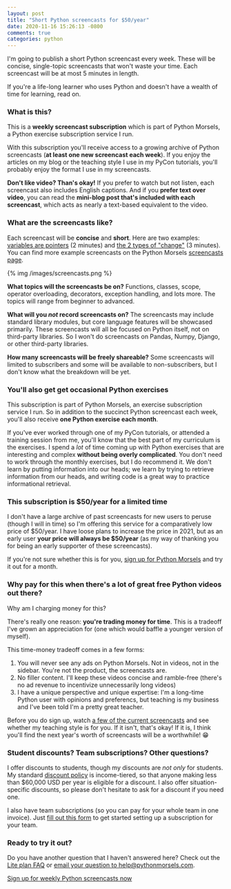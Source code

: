 ```yaml
---
layout: post
title: "Short Python screencasts for $50/year"
date: 2020-11-16 15:26:13 -0800
comments: true
categories: python
---
```


I'm going to publish a short Python screencast every week.
These will be concise, single-topic screencasts that won't waste your time.
Each screencast will be at most 5 minutes in length.

If you're a life-long learner who uses Python and doesn't have a wealth of time for learning, read on.


### What is this?

This is a **weekly screencast subscription** which is part of Python Morsels, a Python exercise subscription service I run.

With this subscription you'll receive access to a growing archive of Python screencasts (**at least one new screencast each week**).
If you enjoy the articles on my blog or the teaching style I use in my PyCon tutorials, you'll probably enjoy the format I use in my screencasts.

**Don't like video? Than's okay!**
If you prefer to watch but not listen, each screencast also includes English captions.
And if you **prefer text over video**, you can read the **mini-blog post that's included with each screencast**, which acts as nearly a text-based equivalent to the video.


### What are the screencasts like?

Each screencast will be **concise** and **short**.
Here are two examples: [variables are pointers][] (2 minutes) and [the 2 types of "change"][] (3 minutes).
You can find more example screencasts on the Python Morsels [screencasts page][].

{% img /images/screencasts.png %}

**What topics will the screencasts be on?**
Functions, classes, scope, operator overloading, decorators, exception handling, and lots more.
The topics will range from beginner to advanced.

**What will you *not* record screencasts on?**
The screencasts may include standard library modules, but core language features will be showcased primarily.
These screencasts will all be focused on Python itself, not on third-party libraries.
So I won't do screencasts on Pandas, Numpy, Django, or other third-party libraries.

**How many screencasts will be freely shareable?**
Some screencasts will limited to subscribers and some will be available to non-subscribers, but I don't know what the breakdown will be yet.


### You'll also get get occasional Python exercises

This subscription is part of Python Morsels, an exercise subscription service I run.
So in addition to the succinct Python screencast each week, you'll also receive **one Python exercise each month**.

If you've ever worked through one of my PyCon tutorials, or attended a training session from me, you'll know that the best part of my curriculum is the exercises.
I spend a *lot* of time coming up with Python exercises that are interesting and complex **without being overly complicated**.
You don't need to work through the monthly exercises, but I do recommend it.
We don't learn by putting information into our heads; we learn by trying to retrieve information from our heads, and writing code is a great way to practice informational retrieval.


### This subscription is $50/year for a limited time

I don't have a large archive of past screencasts for new users to peruse (though I will in time) so I'm offering this service for a comparatively low price of $50/year.
I have loose plans to increase the price in 2021, but as an early user **your price will always be $50/year** (as my way of thanking you for being an early supporter of these screencasts).

If you're not sure whether this is for you, [sign up for Python Morsels][] and try it out for a month.


### Why pay for this when there's a lot of great free Python videos out there?

Why am I charging money for this?

There's really one reason: **you're trading money for time**.
This is a tradeoff I've grown an appreciation for (one which would baffle a younger version of myself).

This time-money tradeoff comes in a few forms:

1. You will never see any ads on Python Morsels. Not in videos, not in the sidebar. You're not the product, the screencasts are.
2. No filler content. I'll keep these videos concise and ramble-free (there's no ad revenue to incentivize unnecessarily long videos)
3. I have a unique perspective and unique expertise: I'm a long-time Python user with opinions and preferencs, but teaching is my business and I've been told I'm a pretty great teacher.

Before you do sign up, watch [a few of the current screencasts][screencasts page] and see whether my teaching style is for you.
If it isn't, that's okay!
If it is, I think you'll find the next year's worth of screencasts will be a worthwhile! 😁


### Student discounts? Team subscriptions? Other questions?

I offer discounts to students, though my discounts are *not only* for students.
My standard [discount policy][] is income-tiered, so that anyone making less than $60,000 USD per year is eligible for a discount.
I also offer situation-specific discounts, so please don't hesitate to ask for a discount if you need one.

I also have team subscriptions (so you can pay for your whole team in one invoice).
Just [fill out this form][] to get started setting up a subscription for your team.


### Ready to try it out?

Do you have another question that I haven't answered here?
Check out the [Lite plan FAQ][] or <a href="m&#97;&#105;l&#116;o&#58;he&#108;p&#64;&#112;%7&#57;th%6Fnmo&#114;s%6&#53;ls&#46;&#99;&#111;m">email your question to he&#108;p&#64;pyt&#104;o&#110;morsel&#115;&#46;&#99;o&#109;</a>.

<a href="" class="subscribe-btn form-big">Sign up for weekly Python screencasts now</a>


[ruby tapas]: https://www.rubytapas.com/pricing/
[laracasts]: https://laracasts.com/
[discount policy]: https://www.pythonmorsels.com/discounts/
[fill out this form]: https://form.jotform.com/201278113533043
[screencasts page]: https://www.pythonmorsels.com/screencasts/
[variables are pointers]: https://www.pythonmorsels.com/topics/variables-are-pointers/
[the 2 types of "change"]: https://www.pythonmorsels.com/topics/2-types-change/
[Lite plan FAQ]: https://pythonmorsels.helpscoutdocs.com/article/23-lite-plan
[sign up for Python Morsels]: https://www.pythonmorsels.com/accounts/signup/
